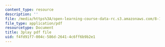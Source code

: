 ```yaml
---
content_type: resource
description: ''
file: /media/https%3A/open-learning-course-data-rc.s3.amazonaws.com/8-13-14-experimental-physics-i-ii-junior-lab-fall-2016-spring-2017/f4fd91f7004c586d26414c6ff6b9b2e1_-GXIkn_ecKY.pdf
file_type: application/pdf
resourcetype: Document
title: 3play pdf file
uid: f4fd91f7-004c-586d-2641-4c6ff6b9b2e1
---
```

